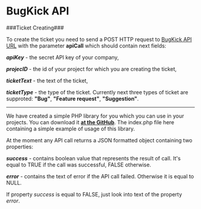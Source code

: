 # BugKick API #

###Ticket Creating###

To create the ticket you need to send a POST HTTP request 
to [BugKick API URL](https://bugkick.com/api "BugKick API URL") 
with the parameter **apiCall** which should contain next fields:

***apiKey*** - the secret API key of your company,

***projecID*** - the id of your project for which you are creating the ticket,

***ticketText*** - the text of the ticket,

***ticketType*** - the type of the ticket.
Currently next three types of ticket are supproted: 
**"Bug"**, **"Feature request"**, **"Suggestion"**.


----------


We have created a simple PHP library for you which you can use in your projects. 
You can download it **[at the GitHub](https://github.com/BugKick/BugKick-API "BugKick API PHP library")**. 
The index.php file here containing a simple example of usage of this library.

At the moment any API call returns a JSON formatted object containing two properties:

***success*** - contains boolean value that represents the result of call. 
It's equal to TRUE if the call was successful, FALSE otherwise.

***error*** - contains the text of error if the API call failed. Otherwise it is equal to NULL.

If property *success* is equal to FALSE, just look into text of the property *error*.
